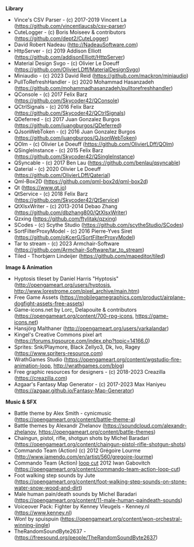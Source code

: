 **Library**

- Vince's CSV Parser - (c) 2017-2019 Vincent La (https://github.com/vincentlaucsb/csv-parser)
- CuteLogger - (c) Boris Moiseev & contributors (https://github.com/dept2/CuteLogger)
- David Robert Nadeau (http://NadeauSoftware.com)
- HttpServer - (c) 2019 Addison Elliott (https://github.com/addisonElliott/HttpServer)
- Material Design Svgo - (c) Olivier Le Doeuff (https://github.com/OlivierLDff/MaterialDesignSvgo)
- Miniaudio - (c) 2023 David Reid (https://github.com/mackron/miniaudio)
- PullToRefreshHandler - (c) 2020 Mohammad Hasanzadeh (https://github.com/mohammadhasanzadeh/pulltorefreshhandler)
- QConsole - (c) 2017 Felix Barz (https://github.com/Skycoder42/QConsole)
- QCtrlSignals - (c) 2016 Felix Barz (https://github.com/Skycoder42/QCtrlSignals)
- QDeferred - (c) 2017 Juan Gonzalez Burgos (https://github.com/juangburgos/QDeferred)
- QJsonWebToken - (c) 2016 Juan Gonzalez Burgos (https://github.com/juangburgos/QJsonWebToken)
- QOlm - (c) Olivier Le Doeuff (https://github.com/OlivierLDff/QOlm)
- QSingleInstance - (c) 2015 Felix Barz (https://github.com/Skycoder42/QSingleInstance)
- QSyncable - (c) 2017 Ben Lau (https://github.com/benlau/qsyncable)
- Qaterial - (c) 2020 Olivier Le Doeuff (https://github.com/OlivierLDff/Qaterial)
- Qml-Box2D (https://github.com/qml-box2d/qml-box2d)
- Qt (https://www.qt.io)
- QtService - (c) 2018 Felix Barz (https://github.com/Skycoder42/QtService)
- QtXlsxWriter - (c) 2013-2014 Debao Zhang (https://github.com/dbzhang800/QtXlsxWriter)
- Qzxing (https://github.com/ftylitak/qzxing) 
- SCodes - (c) Scythe Studio (https://github.com/scytheStudio/SCodes)
- SortFilterProxyModel - (c) 2016 Pierre-Yves Siret (https://github.com/oKcerG/SortFilterProxyModel)
- Tar to stream - (c) 2023 Armchair-Software (https://github.com/Armchair-Software/tar_to_stream)
- Tiled - Thorbjørn Lindeijer (https://github.com/mapeditor/tiled)

**Image & Animation**

- Hyptosis tileset by Daniel Harris "Hyptosis" (http://opengameart.org/users/hyptosis, http://www.lorestrome.com/pixel_archive/main.htm)
- Free Game Assets (https://mobilegamegraphics.com/product/airplane-dogfight-assets-free-assets)
- Game-icons.net by Lorc, Delapouite & contributors (https://opengameart.org/content/700-rpg-icons, https://game-icons.net)
- Hansjörg Malthaner (http://opengameart.org/users/varkalandar)
- Kingel's Creative Commons pixel art (https://forums.tigsource.com/index.php?topic=14166.0)
- Sprites: Snk/Playmore, Black Zellyo3, Dk, Ivo, Ragey (https://www.spriters-resource.com)
- WrathGames Studio (https://opengameart.org/content/wgstudio-fire-animation-loop, http://wrathgames.com/blog)
- Free graphic resources for designers - (c) 2018-2023 Creazilla (https://creazilla.com)
- Azgaar's Fantasy Map Generator - (c) 2017-2023 Max Haniyeu (https://azgaar.github.io/Fantasy-Map-Generator)

**Music & SFX**

- Battle theme by Alex Smith - cynicmusic (https://opengameart.org/content/battle-theme-a)
- Battle themes by Alexandr Zhelanov (https://soundcloud.com/alexandr-zhelanov, https://opengameart.org/content/battle-themes)
- Chaingun, pistol, rifle, shotgun shots by Michel Baradari (https://opengameart.org/content/chaingun-pistol-rifle-shotgun-shots)
- Commando Team (Action) (c) 2012  Grégoire Lourme (http://www.jamendo.com/en/artist/560/gregoire-lourme)
- Commando Team (Action) [loop cut](c) 2012 Iwan Gabovitch (https://opengameart.org/content/commando-team-action-loop-cut)
- Foot walking step sounds by Jute (https://opengameart.org/content/foot-walking-step-sounds-on-stone-water-snow-wood-and-dirt)
- Male human pain/death sounds by Michel Baradari (https://opengameart.org/content/11-male-human-paindeath-sounds)
- Voiceover Pack: Fighter by Kenney Vleugels - Kenney.nl (https://www.kenney.nl)
- Won! by spuispuin (https://opengameart.org/content/won-orchestral-winning-jingle)
- TheRandomSoundByte2637 - (https://freesound.org/people/TheRandomSoundByte2637)
